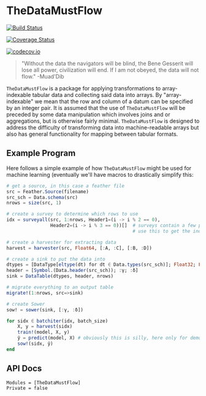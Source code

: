 # TheDataMustFlow

[![Build Status](https://travis-ci.org/ExpandingMan/TheDataMustFlow.jl.svg?branch=master)](https://travis-ci.org/ExpandingMan/TheDataMustFlow.jl)

[![Coverage Status](https://coveralls.io/repos/ExpandingMan/TheDataMustFlow.jl/badge.svg?branch=master&service=github)](https://coveralls.io/github/ExpandingMan/TheDataMustFlow.jl?branch=master)

[![codecov.io](http://codecov.io/github/ExpandingMan/TheDataMustFlow.jl/coverage.svg?branch=master)](http://codecov.io/github/ExpandingMan/TheDataMustFlow.jl?branch=master)

> "Without the data the navigators will be blind, the Bene Gesserit will lose all power, civilization will end.  If I am not obeyed, the data will not flow."
> -Muad'Dib

`TheDataMustFlow` is a package for applying transformations to array-indexable tabular data and collecting said data into arrays.  By "array-indexable" we mean
that the row and column of a datum can be specified by an integer pair.  It is assumed that the use of `TheDataMustFlow` will be preceded by some data
manipulation which involves joins and or aggregations, but is otherwise fairly minimal.  `TheDataMustFlow` is designed to address the difficulty of transforming
data into machine-readable arrays but also has general functionality for mapping between tabular formats.


## Example Program
Here follows a simple example of how `TheDataMustFlow` might be used for machine learning (eventually we'll have macros to drastically simplify this:
```julia
# get a source, in this case a feather file
src = Feather.Source(filename)
src_sch = Data.schema(src)
nrows = size(src, 1)

# create a survey to determine which rows to use
idx = surveyall(src, 1:nrows, Header1=(i -> i % 2 == 0),
                Header2=(i -> i % 3 == 0))[]  # surveys contain a few pieces of data
                                              # use this to get the index

# create a harvester for extracting data
harvest = harvester(src, Float64, [:A, :C], [:B, :D])

# create a sink to put the data into
dtypes = [DataType[eltype(dt) for dt ∈ Data.types(src_sch)]; Float32; Float32]
header = [Symbol.(Data.header(src_sch)); :γ; :δ]
sink = DataTable(dtypes, header, nrows)

# migrate everything to an output table
migrate!(1:nrows, src=>sink)

# create Sower
sow! = sower(sink, [:γ, :δ])

for sidx ∈ batchiter(idx, batch_size)
    X, y = harvest(sidx)
    train!(model, X, y)
    ŷ = predict(model, X) # obviously this is silly, here only for demonstration purposes
    sow!(sidx, ŷ)
end
```


## API Docs
```@autodocs
Modules = [TheDataMustFlow]
Private = false
```



